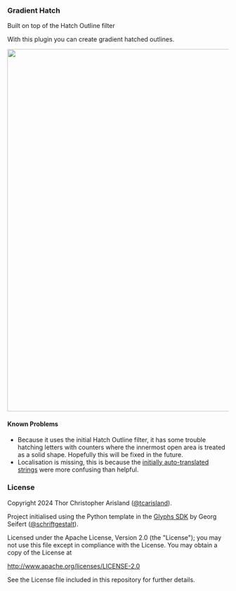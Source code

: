 ### Gradient Hatch

Built on top of the Hatch Outline filter

With this plugin you can create gradient hatched outlines.

<img src="https://raw.githubusercontent.com/tcarisland/GradientHatch/main/GradientHatchPreview.png" width="826" />

#### Known Problems

- Because it uses the initial Hatch Outline filter, it has some trouble hatching letters with counters where the innermost open area is treated as a solid shape.
Hopefully this will be fixed in the future.
- Localisation is missing, this is because the [initially auto-translated strings](https://github.com/tcarisland/tclang/blob/main/src/main/resources/projects/advancedhatch/advancedhatch_translated.yml) were more confusing than helpful.
  
### License

Copyright 2024 Thor Christopher Arisland ([@tcarisland](https://github.com/tcarisland)).

Project initialised using the Python template in the [Glyphs SDK](https://github.com/schriftgestalt/GlyphsSDK/commits) by Georg Seifert ([@schriftgestalt](https://github.com/schriftgestalt)).

Licensed under the Apache License, Version 2.0 (the "License");
you may not use this file except in compliance with the License.
You may obtain a copy of the License at

http://www.apache.org/licenses/LICENSE-2.0

See the License file included in this repository for further details.
